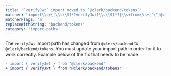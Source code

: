 ```yaml
---
title: '`verifyJwt` import moved to `@clerk/backend/tokens`'
matcher: "import\\s+{[\\s\\S]*?verifyJwt[\\s\\S]*?}\\s+from\\s+['\"]@clerk\\/(backend)['\"]"
matcherFlags: 'm'
replaceWithString: 'backend/tokens'
category: 'import-paths'
---
```


The `verifyJwt` import path has changed from `@clerk/backend` to `@clerk/backend/tokens`. You must update your import path in order for it to work correctly. Example below of the fix that needs to be made

```diff
- import { verifyJwt } from "@clerk/backend"
+ import { verifyJwt } from "@clerk/backend/tokens"
```
